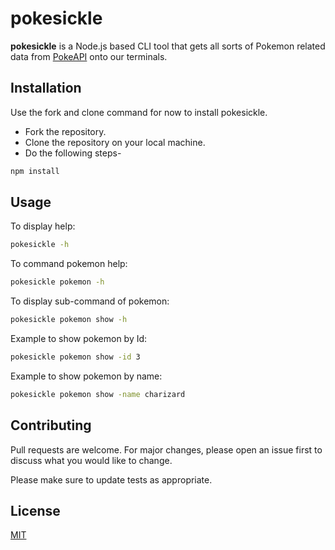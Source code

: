 # pokesickle

**pokesickle** is a Node.js based CLI tool that gets all sorts of Pokemon related data from [PokeAPI](https://pokeapi.co/) onto our terminals.

## Installation

Use the fork and clone command for now to install pokesickle.

- Fork the repository.
- Clone the repository on your local machine.
- Do the following steps-
```bash
npm install
```

## Usage

To display help:
```bash
pokesickle -h
```
To command pokemon help:
```bash
pokesickle pokemon -h
```

To display sub-command of pokemon:
```bash
pokesickle pokemon show -h
```

Example to show pokemon by Id:
```bash
pokesickle pokemon show -id 3
```

Example to show pokemon by name:
```bash
pokesickle pokemon show -name charizard
```

## Contributing
Pull requests are welcome. For major changes, please open an issue first to discuss what you would like to change.

Please make sure to update tests as appropriate.

## License
[MIT](https://choosealicense.com/licenses/mit/)